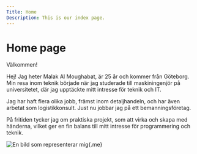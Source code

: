 ```yaml
---
Title: Home
Description: This is our index page.
---
```


Home page
==========================

Välkommen!

Hej! Jag heter Malak Al Moughabat, är 25 år och kommer från Göteborg. Min resa inom teknik började när jag studerade till maskiningenjör på universitetet, där jag upptäckte mitt intresse för teknik och IT.

Jag har haft flera olika jobb, främst inom detaljhandeln, och har även arbetat som logistikkonsult. Just nu jobbar jag på ett bemanningsföretag.

På fritiden tycker jag om praktiska projekt, som att virka och skapa med händerna, vilket ger en fin balans till mitt intresse för programmering och teknik.

![En bild som representerar mig](%assets_url%/img/me_rep.jpg){.me}